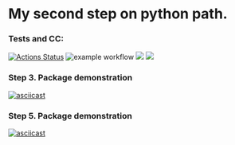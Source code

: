 # My second step on python path.


### Tests and CC:
[![Actions Status](https://github.com/MarsBroshok96/python-project-50/workflows/hexlet-check/badge.svg)](https://github.com/MarsBroshok96/python-project-50/actions) ![example workflow](https://github.com/MarsBroshok96/python-project-50/actions/workflows/linter-and-tests.yml/badge.svg)
<a href="https://codeclimate.com/github/MarsBroshok96/python-project-50/maintainability"><img src="https://api.codeclimate.com/v1/badges/c2ecb2ed70133fea33a6/maintainability" /></a>  <a href="https://codeclimate.com/github/MarsBroshok96/python-project-50/test_coverage"><img src="https://api.codeclimate.com/v1/badges/c2ecb2ed70133fea33a6/test_coverage" /></a>


### Step 3. Package demonstration
[![asciicast](https://asciinema.org/a/SrQamSU1xLdilf8RwcAlL6223.svg)](https://asciinema.org/a/SrQamSU1xLdilf8RwcAlL6223)

### Step 5. Package demonstration
[![asciicast](https://asciinema.org/a/tKOqoN4fFRGBfAj23LCs6SdVI.svg)](https://asciinema.org/a/tKOqoN4fFRGBfAj23LCs6SdVI)

